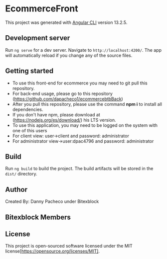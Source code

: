 # EcommerceFront

This project was generated with [Angular CLI](https://github.com/angular/angular-cli) version 13.2.5.

## Development server

Run `ng serve` for a dev server. Navigate to `http://localhost:4200/`. The app will automatically reload if you change any of the source files.

## Getting started
- To use this front-end for ecommerce you may need to git pull this repository.
- For back-end usage, please go to this repository (https://github.com/dapacheco1/ecommercebtbBack)
- After you pull this repository, please use the command **npm i** to install all dependencies.
- If you don't have npm, please download at (https://nodejs.org/es/download/) his LTS version.
- To use this application, you may need to be logged on the system with one of this users
- For client view: user->client and password: administrator
- For administrator view->user:dpac4796 and password: administrator

## Build

Run `ng build` to build the project. The build artifacts will be stored in the `dist/` directory.

## Author
Created By: Danny Pacheco under Bitexblock

## Bitexblock Members

## License
This project is open-sourced software licensed under the MIT license[https://opensource.org/licenses/MIT].
